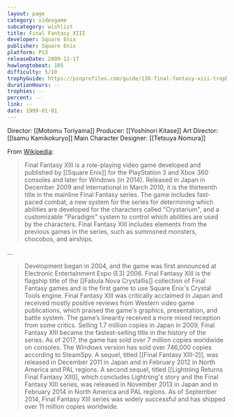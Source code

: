 ```yaml
---
layout: page
category: videogame
subcategory: wishlist
title: Final Fantasy XIII
developer: Square Enix
publisher: Square Enix
platform: PS3
releaseDate: 2009-12-17
howlongtobeat: 105
difficulty: 5/10
trophyGuide: https://psnprofiles.com/guide/138-final-fantasy-xiii-trophy-guide
durationHours: --
trophies: --
percent: --
link: --
date: 1999-01-01
---
```


Director: [[Motomu Toriyama]]
Producer: [[Yoshinori Kitase]]
Art Director: [[Isamu Kamikokuryo]]
Main Character Designer: [[Tetsuya Nomura]]

From [Wikipedia](https://en.wikipedia.org/wiki/Final_Fantasy_XIII):

> Final Fantasy XIII is a role-playing video game developed and published by [[Square Enix]] for the PlayStation 3 and Xbox 360 consoles and later for Windows (in 2014). Released in Japan in December 2009 and international in March 2010, it is the thirteenth title in the mainline Final Fantasy series. The game includes fast-paced combat, a new system for the series for determining which abilities are developed for the characters called "Crystarium", and a customizable "Paradigm" system to control which abilities are used by the characters. Final Fantasy XIII includes elements from the previous games in the series, such as summoned monsters, chocobos, and airships.

…

> Development began in 2004, and the game was first announced at Electronic Entertainment Expo (E3) 2006. Final Fantasy XIII is the flagship title of the [[Fabula Nova Crystallis]] collection of Final Fantasy games and is the first game to use Square Enix's Crystal Tools engine. Final Fantasy XIII was critically acclaimed in Japan and received mostly positive reviews from Western video game publications, which praised the game's graphics, presentation, and battle system. The game’s linearity received a more mixed reception from some critics. Selling 1.7 million copies in Japan in 2009, Final Fantasy XIII became the fastest-selling title in the history of the series. As of 2017, the game has sold over 7 million copies worldwide on consoles. The Windows version has sold over 746,000 copies according to SteamSpy. A sequel, titled [[Final Fantasy XIII-2]], was released in December 2011 in Japan and in February 2012 in North America and PAL regions. A second sequel, titled [[Lightning Returns Final Fantasy XIII]], which concludes Lightning's story and the Final Fantasy XIII series, was released in November 2013 in Japan and in February 2014 in North America and PAL regions. As of September 2014, Final Fantasy XIII series was widely successful and has shipped over 11 million copies worldwide.
